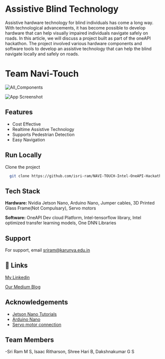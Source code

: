 
# Assistive Blind Technology
Assistive hardware technology for blind individuals has come a long way. With technological advancements, it has become possible to develop hardware that can help visually impaired individuals navigate safely on roads. In this article, we will discuss a project built as part of the oneAPI hackathon. The project involved various hardware components and software tools to develop an assistive technology that can help the blind navigate locally and safely on roads.
# Team Navi-Touch

![All_Components](https://github.com/isri-ram/NAVI-TOUCH-Intel-OneAPI-Hackathon/assets/81283720/2b9f44a6-c153-4295-abcb-4987c980d9f1)







![App Screenshot](https://miro.medium.com/v2/resize:fit:720/format:webp/0*NJgFCiouEU853mXd.png)



 
## Features

- Cost Effective
- Realtime Assistive Technology
- Supports Pedestrian Detection
- Easy Navigation


## Run Locally

Clone the project

```bash
  git clone https://github.com/isri-ram/NAVI-TOUCH-Intel-OneAPI-Hackathon.git
```





## Tech Stack

**Hardware:** Nvidia Jetson Nano, Arduino Nano, Jumper cables, 3D Printed Glass Frame(Not Compulsary), Servo motors

**Software:** OneAPI Dev cloud Platform, Intel-tensorflow library, Intel optimized transfer learning models, One DNN Libraries


## Support

For support, email sriram@karunya.edu.in 

## 🔗 Links
[My Linkedin](https://www.linkedin.com/in/sriramms/)

[Our Medium Blog](https://medium.com/@isaacritharson/revolutionizing-blind-navigation-with-oneapi-e621b8cad0bf)


## Acknowledgements

 - [Jetson Nano Tutorials](https://developer.nvidia.com/embedded/learn/get-started-jetson-nano-devkit)
 - [Arduino Nano](https://store.arduino.cc/products/arduino-nano)
 - [Servo motor connection](https://docs.arduino.cc/learn/electronics/servo-motors)

## Team Members
-Sri Ram M S, Isaac Ritharson, Shree Hari B, Dakshnakumar G S




